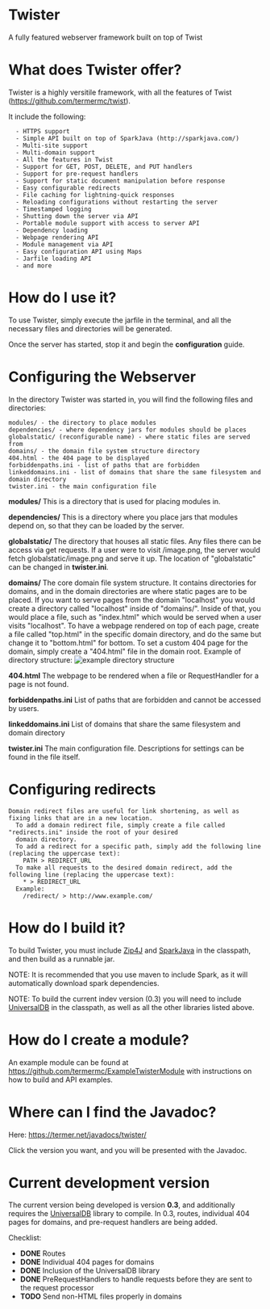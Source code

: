 # Twister
A fully featured webserver framework built on top of Twist

# What does Twister offer?
Twister is a highly versitile framework, with all the features of Twist (https://github.com/termermc/twist).

It include the following:
```
  - HTTPS support
  - Simple API built on top of SparkJava (http://sparkjava.com/)
  - Multi-site support
  - Multi-domain support
  - All the features in Twist
  - Support for GET, POST, DELETE, and PUT handlers
  - Support for pre-request handlers
  - Support for static document manipulation before response
  - Easy configurable redirects
  - File caching for lightning-quick responses
  - Reloading configurations without restarting the server
  - Timestamped logging
  - Shutting down the server via API
  - Portable module support with access to server API
  - Dependency loading
  - Webpage rendering API
  - Module management via API
  - Easy configuration API using Maps
  - Jarfile loading API
  - and more
```

# How do I use it?
To use Twister, simply execute the jarfile in the terminal, and all the necessary files and directories will be generated.

Once the server has started, stop it and begin the **configuration** guide.

# Configuring the Webserver
In the directory Twister was started in, you will find the following files and directories:
```
modules/ - the directory to place modules
dependencies/ - where dependency jars for modules should be places
globalstatic/ (reconfigurable name) - where static files are served from
domains/ - the domain file system structure directory
404.html - the 404 page to be displayed
forbiddenpaths.ini - list of paths that are forbidden
linkeddomains.ini - list of domains that share the same filesystem and domain directory
twister.ini - the main configuration file
```

**modules/**
This is a directory that is used for placing modules in.

**dependencies/**
This is a directory where you place jars that modules depend on, so that they can be loaded by the server.

**globalstatic/**
The directory that houses all static files. Any files there can be access via get requests. If a user were to visit /image.png, the server would fetch globalstatic/image.png and serve it up. The location of "globalstatic" can be changed in **twister.ini**.

**domains/**
The core domain file system structure. It contains directories for domains, and in the domain directories are where static pages are to be placed. If you want to serve pages from the domain "localhost" you would create a directory called "localhost" inside of "domains/". Inside of that, you would place a file, such as "index.html" which would be served when a user visits "localhost". To have a webpage rendered on top of each page, create a file called "top.html" in the specific domain directory, and do the same but change it to "bottom.html" for bottom. To set a custom 404 page for the domain, simply create a "404.html" file in the domain root. Example of directory structure: ![example directory structure](https://termer.net/twist_structure.png)

**404.html**
The webpage to be rendered when a file or RequestHandler for a page is not found.

**forbiddenpaths.ini**
List of paths that are forbidden and cannot be accessed by users.

**linkeddomains.ini**
List of domains that share the same filesystem and domain directory

**twister.ini**
The main configuration file. Descriptions for settings can be found in the file itself.

# Configuring redirects
```
Domain redirect files are useful for link shortening, as well as fixing links that are in a new location.
  To add a domain redirect file, simply create a file called "redirects.ini" inside the root of your desired
  domain directory.
  To add a redirect for a specific path, simply add the following line (replacing the uppercase text):
    PATH > REDIRECT_URL
  To make all requests to the desired domain redirect, add the following line (replacing the uppercase text):
    * > REDIRECT_URL
  Example:
    /redirect/ > http://www.example.com/
 ```

# How do I build it?
To build Twister, you must include [Zip4J](http://www.lingala.net/zip4j/) and [SparkJava](https://github.com/perwendel/spark) in the classpath, and then build as a runnable jar.

NOTE: It is recommended that you use maven to include Spark, as it will automatically download spark dependencies.

NOTE: To build the current indev version (0.3) you will need to include [UniversalDB](https://github.com/TermerMC/UniversalDB) in the classpath, as well as all the other libraries listed above.

# How do I create a module?
An example module can be found at https://github.com/termermc/ExampleTwisterModule with instructions on how to build and API examples.

# Where can I find the Javadoc?
Here: https://termer.net/javadocs/twister/

Click the version you want, and you will be presented with the Javadoc.

# Current development version
The current version being developed is version **0.3**, and additionally requires the [UniversalDB](https://github.com/TermerMC/UniversalDB) library to compile. In 0.3, routes, individual 404 pages for domains, and pre-request handlers are being added.

Checklist:
  - **DONE** Routes
  - **DONE** Individual 404 pages for domains
  - **DONE** Inclusion of the UniversalDB library
  - **DONE** PreRequestHandlers to handle requests before they are sent to the request processor
  - **TODO** Send non-HTML files properly in domains